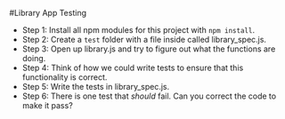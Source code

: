 #Library App Testing
- Step 1: Install all npm modules for this project with `npm install`.
- Step 2: Create a `test` folder with a file inside called library_spec.js.
- Step 3: Open up library.js and try to figure out what the functions are doing.
- Step 4: Think of how we could write tests to ensure that this functionality is correct.
- Step 5: Write the tests in library_spec.js.
- Step 6: There is one test that *should* fail. Can you correct the code to make it pass?